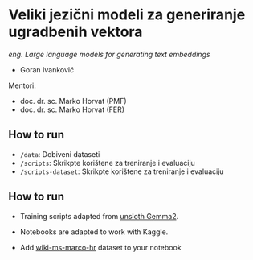 # Veliki jezični modeli za generiranje ugradbenih vektora

*eng. Large language models for generating text embeddings*

- Goran Ivanković

Mentori:
- doc. dr. sc. 
 Marko Horvat (PMF)
- doc. dr. sc. Marko Horvat (FER)


## How to run

- `/data`: Dobiveni dataseti
- `/scripts`: Skrikpte korištene za treniranje i evaluaciju
- `/scripts-dataset`: Skrikpte korištene za treniranje i evaluaciju

## How to run

- Training scripts adapted from [unsloth Gemma2](https://www.kaggle.com/code/danielhanchen/kaggle-gemma2-9b-unsloth-notebook).

- Notebooks are adapted to work with Kaggle. 

- Add [wiki-ms-marco-hr](https://www.kaggle.com/datasets/rangoiv/wiki-and-ms-marco/versions/4)
dataset to your notebook